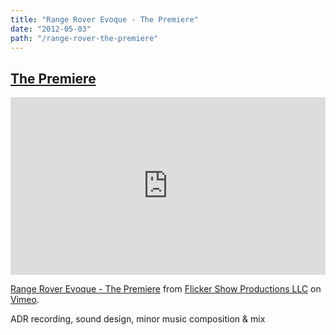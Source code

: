 ```yaml
---
title: "Range Rover Evoque - The Premiere"
date: "2012-05-03"
path: "/range-rover-the-premiere"
---
```


## [The Premiere](https://vimeo.com/40929664)

<div style="padding:56.25% 0 0 0;position:relative;"><iframe src="https://player.vimeo.com/video/40929664" style="position:absolute;top:0;left:0;width:100%;height:100%;" frameborder="0" allow="autoplay; fullscreen" allowfullscreen></iframe></div><script src="https://player.vimeo.com/api/player.js"></script>
<p><a href="https://vimeo.com/40929664">Range Rover Evoque - The Premiere</a> from <a href="https://vimeo.com/flickershow">Flicker Show Productions LLC</a> on <a href="https://vimeo.com">Vimeo</a>.</p>

ADR recording, sound design, minor music composition & mix
